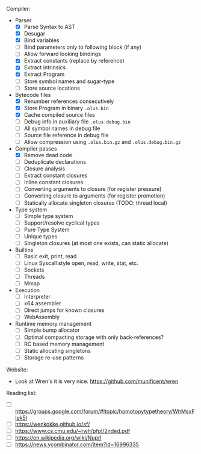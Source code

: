 Compiler:

* Parser
  * [x] Parse Syntax to AST
  * [x] Desugar
  * [x] Bind variables
  * [ ] Bind parameters only to following block (if any)
  * [ ] Allow forward looking bindings
  * [x] Extract constants (replace by reference)
  * [x] Extract intrinsics
  * [x] Extract Program
  * [ ] Store symbol names and sugar-type
  * [ ] Store source locations

* Bytecode files
  * [x] Renumber references consecutively
  * [x] Store Program in binary `.olus.bin`
  * [x] Cache compiled source files
  * [ ] Debug info in auxiliary file  `.olus.debug.bin`
  * [ ] All symbol names in debug file
  * [ ] Source file reference in debug file
  * [ ] Allow compression using `.olus.bin.gz` and `.olus.debug.bin.gz`

* Compiler passes
  * [x] Remove dead code
  * [ ] Deduplicate declarations
  * [ ] Closure analysis
  * [ ] Extract constant closures
  * [ ] Inline constant closures
  * [ ] Converting arguments to closure (for register pressure)
  * [ ] Converting closure to arguments (for register promotion)
  * [ ] Statically allocate singleton closures (TODO: thread local)

* Type system
  * [ ] Simple type system
  * [ ] Support/resolve cyclical types
  * [ ] Pure Type System
  * [ ] Unique types
  * [ ] Singleton closures (at most one exists, can static allocate)

* Builtins
  * [ ] Basic exit, print, read
  * [ ] Linux Syscall style open, read, write, stat, etc.
  * [ ] Sockets
  * [ ] Threads
  * [ ] Mmap

* Execution
  * [ ] Interpreter
  * [ ] x64 assembler
  * [ ] Direct jumps for known closures
  * [ ] WebAssembly

* Runtime memory management
  * [ ] Simple bump allocator
  * [ ] Optimal compacting storage with only back-references?
  * [ ] RC based memory management
  * [ ] Static allocating singletons
  * [ ] Storage re-use patterns

Website:

* Look at Wren's it is very nice. https://github.com/munificent/wren


Reading list:

* [ ] https://groups.google.com/forum/#!topic/homotopytypetheory/WhMsxFlek5I
* [ ] https://wenkokke.github.io/sf/
* [ ] https://www.cs.cmu.edu/~rwh/pfpl/2nded.pdf
* [ ] https://en.wikipedia.org/wiki/Nuprl
* [ ] https://news.ycombinator.com/item?id=16996335
